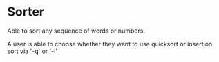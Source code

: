 # Sorter
Able to sort any sequence of words or numbers. 

A user is able to choose whether they want to use quicksort or insertion sort via '-q' or '-i'


